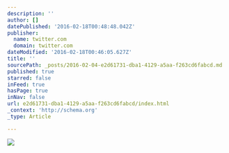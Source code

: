 ```yaml
---
description: ''
author: []
datePublished: '2016-02-18T00:48:48.042Z'
publisher:
  name: twitter.com
  domain: twitter.com
dateModified: '2016-02-18T00:46:05.627Z'
title: ''
sourcePath: _posts/2016-02-04-e2d61731-dba1-4129-a5aa-f263cd6fabcd.md
published: true
starred: false
inFeed: true
hasPage: true
inNav: false
url: e2d61731-dba1-4129-a5aa-f263cd6fabcd/index.html
_context: 'http://schema.org'
_type: Article

---
```

![](https://pbs.twimg.com/media/CZ5PUacVIAA1zVW.jpg)
